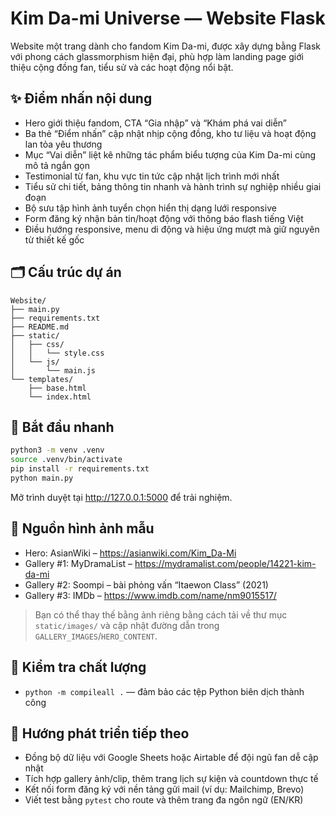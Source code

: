 # Kim Da-mi Universe — Website Flask

Website một trang dành cho fandom Kim Da-mi, được xây dựng bằng Flask với phong cách glassmorphism hiện đại, phù hợp làm landing page giới thiệu cộng đồng fan, tiểu sử và các hoạt động nổi bật.

## ✨ Điểm nhấn nội dung

- Hero giới thiệu fandom, CTA “Gia nhập” và “Khám phá vai diễn”
- Ba thẻ “Điểm nhấn” cập nhật nhịp cộng đồng, kho tư liệu và hoạt động lan tỏa yêu thương
- Mục “Vai diễn” liệt kê những tác phẩm biểu tượng của Kim Da-mi cùng mô tả ngắn gọn
- Testimonial từ fan, khu vực tin tức cập nhật lịch trình mới nhất
- Tiểu sử chi tiết, bảng thông tin nhanh và hành trình sự nghiệp nhiều giai đoạn
- Bộ sưu tập hình ảnh tuyển chọn hiển thị dạng lưới responsive
- Form đăng ký nhận bản tin/hoạt động với thông báo flash tiếng Việt
- Điều hướng responsive, menu di động và hiệu ứng mượt mà giữ nguyên từ thiết kế gốc

## 🗂️ Cấu trúc dự án

```
Website/
├── main.py
├── requirements.txt
├── README.md
├── static/
│   ├── css/
│   │   └── style.css
│   └── js/
│       └── main.js
└── templates/
    ├── base.html
    └── index.html
```

## 🚀 Bắt đầu nhanh

```bash
python3 -m venv .venv
source .venv/bin/activate
pip install -r requirements.txt
python main.py
```

Mở trình duyệt tại <http://127.0.0.1:5000> để trải nghiệm.

## 📸 Nguồn hình ảnh mẫu

- Hero: AsianWiki – <https://asianwiki.com/Kim_Da-Mi>
- Gallery #1: MyDramaList – <https://mydramalist.com/people/14221-kim-da-mi>
- Gallery #2: Soompi – bài phỏng vấn “Itaewon Class” (2021)
- Gallery #3: IMDb – <https://www.imdb.com/name/nm9015517/>

> Bạn có thể thay thế bằng ảnh riêng bằng cách tải về thư mục `static/images/` và cập nhật đường dẫn trong `GALLERY_IMAGES`/`HERO_CONTENT`.

## 🧪 Kiểm tra chất lượng

- `python -m compileall .` — đảm bảo các tệp Python biên dịch thành công

## 🔮 Hướng phát triển tiếp theo

- Đồng bộ dữ liệu với Google Sheets hoặc Airtable để đội ngũ fan dễ cập nhật
- Tích hợp gallery ảnh/clip, thêm trang lịch sự kiện và countdown thực tế
- Kết nối form đăng ký với nền tảng gửi mail (ví dụ: Mailchimp, Brevo)
- Viết test bằng `pytest` cho route và thêm trang đa ngôn ngữ (EN/KR)
